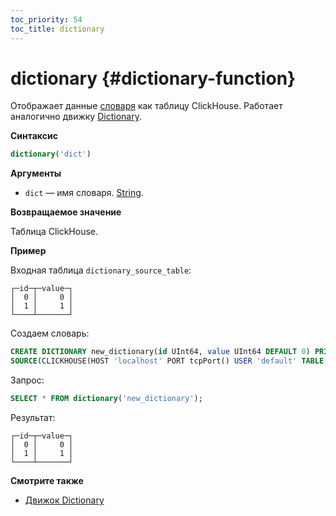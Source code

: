 ```yaml
---
toc_priority: 54
toc_title: dictionary
---
```


# dictionary {#dictionary-function}

Отображает данные [словаря](../../sql-reference/dictionaries/external-dictionaries/external-dicts.md) как таблицу ClickHouse. Работает аналогично движку [Dictionary](../../engines/table-engines/special/dictionary.md).

**Синтаксис**

``` sql
dictionary('dict')
```

**Аргументы**

-   `dict` — имя словаря. [String](../../sql-reference/data-types/string.md).

**Возвращаемое значение**

Таблица ClickHouse.

**Пример**

Входная таблица `dictionary_source_table`:

``` text
┌─id─┬─value─┐
│  0 │     0 │
│  1 │     1 │
└────┴───────┘
```

Создаем словарь:

``` sql
CREATE DICTIONARY new_dictionary(id UInt64, value UInt64 DEFAULT 0) PRIMARY KEY id
SOURCE(CLICKHOUSE(HOST 'localhost' PORT tcpPort() USER 'default' TABLE 'dictionary_source_table')) LAYOUT(DIRECT());
```

Запрос:

``` sql
SELECT * FROM dictionary('new_dictionary');
```

Результат:

``` text
┌─id─┬─value─┐
│  0 │     0 │
│  1 │     1 │
└────┴───────┘
```

**Смотрите также**

-   [Движок Dictionary](../../engines/table-engines/special/dictionary.md#dictionary)
